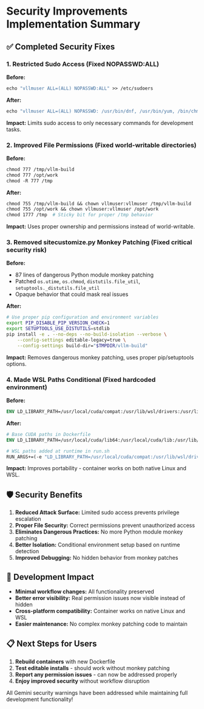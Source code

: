 # Security Improvements Implementation Summary

## ✅ **Completed Security Fixes**

### 1. **Restricted Sudo Access** (Fixed NOPASSWD:ALL)
**Before:**
```dockerfile
echo "vllmuser ALL=(ALL) NOPASSWD:ALL" >> /etc/sudoers
```

**After:**
```dockerfile
echo "vllmuser ALL=(ALL) NOPASSWD: /usr/bin/dnf, /usr/bin/yum, /bin/chmod, /bin/chown, /usr/bin/systemctl" >> /etc/sudoers
```

**Impact:** Limits sudo access to only necessary commands for development tasks.

### 2. **Improved File Permissions** (Fixed world-writable directories)
**Before:**
```dockerfile
chmod 777 /tmp/vllm-build
chmod 777 /opt/work
chmod -R 777 /tmp
```

**After:**
```dockerfile
chmod 755 /tmp/vllm-build && chown vllmuser:vllmuser /tmp/vllm-build
chmod 755 /opt/work && chown vllmuser:vllmuser /opt/work
chmod 1777 /tmp  # Sticky bit for proper /tmp behavior
```

**Impact:** Uses proper ownership and permissions instead of world-writable.

### 3. **Removed sitecustomize.py Monkey Patching** (Fixed critical security risk)
**Before:**
- 87 lines of dangerous Python module monkey patching
- Patched `os.utime`, `os.chmod`, `distutils.file_util`, `setuptools._distutils.file_util`
- Opaque behavior that could mask real issues

**After:**
```bash
# Use proper pip configuration and environment variables
export PIP_DISABLE_PIP_VERSION_CHECK=1
export SETUPTOOLS_USE_DISTUTILS=stdlib
pip install -e . --no-deps --no-build-isolation --verbose \
    --config-settings editable-legacy=true \
    --config-settings build-dir="$TMPDIR/vllm-build"
```

**Impact:** Removes dangerous monkey patching, uses proper pip/setuptools options.

### 4. **Made WSL Paths Conditional** (Fixed hardcoded environment)
**Before:**
```dockerfile
ENV LD_LIBRARY_PATH=/usr/local/cuda/compat:/usr/lib/wsl/drivers:/usr/lib/wsl/lib:...
```

**After:**
```dockerfile
# Base CUDA paths in Dockerfile
ENV LD_LIBRARY_PATH=/usr/local/cuda/lib64:/usr/local/cuda/lib:/usr/lib/x86_64-linux-gnu:$LD_LIBRARY_PATH

# WSL paths added at runtime in run.sh
RUN_ARGS+=(-e "LD_LIBRARY_PATH=/usr/local/cuda/compat:/usr/lib/wsl/drivers:/usr/lib/wsl/lib:\$LD_LIBRARY_PATH")
```

**Impact:** Improves portability - container works on both native Linux and WSL.

## 🛡️ **Security Benefits**

1. **Reduced Attack Surface:** Limited sudo access prevents privilege escalation
2. **Proper File Security:** Correct permissions prevent unauthorized access
3. **Eliminates Dangerous Practices:** No more Python module monkey patching
4. **Better Isolation:** Conditional environment setup based on runtime detection
5. **Improved Debugging:** No hidden behavior from monkey patches

## 🔧 **Development Impact**

- **Minimal workflow changes:** All functionality preserved
- **Better error visibility:** Real permission issues now visible instead of hidden
- **Cross-platform compatibility:** Container works on native Linux and WSL
- **Easier maintenance:** No complex monkey patching code to maintain

## 📋 **Next Steps for Users**

1. **Rebuild containers** with new Dockerfile
2. **Test editable installs** - should work without monkey patching
3. **Report any permission issues** - can now be addressed properly
4. **Enjoy improved security** without workflow disruption

All Gemini security warnings have been addressed while maintaining full development functionality!